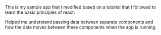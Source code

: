 This is my sample app that I modified based on a tutorial that I followed to learn the basic principles of react.

Helped me understand passing data between separate components and how the data moves between these components when the app is running.


